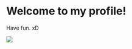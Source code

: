 Welcome to my profile!
=========================

Have fun. xD

![](https://theblokker.github.io/img/kanalbildbanner_TB.png)
